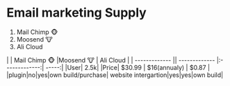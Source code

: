 # Email marketing Supply
 1. Mail Chimp 🐵
 2. Moosend 🐮
 3. Ali Cloud 


| | Mail Chimp 🐵      |Moosend 🐮          | Ali Cloud  |
| ------------- || ------------- |:-------------:| -----:|
|User| 2.5k|
|Price| $30.99      | $16(annualy) | $0.87 |
|plugin|no|yes|own build/purchase|
website intergartion|yes|yes|own build|
